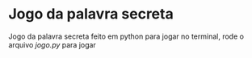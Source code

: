 # Jogo da palavra secreta

Jogo da palavra secreta feito em python para jogar no terminal, rode o arquivo *jogo.py* para jogar
